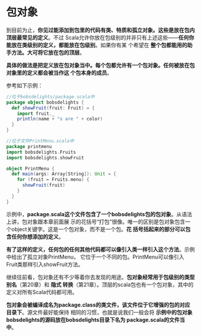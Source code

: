 包对象
===================================================================================
到目前为止，**你见过能添加到包里的代码有类、特质和孤立对象。这些是放在包内顶层最常见的定义**。不过
Scala允许你放在包级别的并非只有上述这些——**任何你能放在类级别的定义，都能放在包级别**。如果你有某
个希望在 **整个包都能用的助手方法。大可将它放在包的顶层**。

**具体的做法是把定义放在包对象当中。每个包都允许有一个包对象。任何被放在包对象里的定义都会被当作这
个包本身的成员**。

参考如下示例：
```scala
//位于bobsdelights/package.scala中
package object bobsdelights {
  def showFruit(fruit: Fruit) = {
    import fruit._
    println(name + "s are " + color)
  }
}
```
```scala
//位于文件PrintMenu.scala中
package printmenu
import bobsdelights.Fruits
import bobsdelights.showFruit

object PrintMenu {
  def main(args: Array[String]): Unit = {
    for (fruit ← Fruits.menu) {
      showFruit(fruit)
    }
  }
}
```
示例中，**package.scala这个文件包含了一个bobsdelights包的包对象**。从语法上讲，包对象跟本章前面展
示的花括号“打包”很像。唯一的区别是包对象包含一个object关键字。这是一个包对象，而不是一个包。**花
括号括起来的部分可以包含任何你想添加的定义**。

**有了这样的定义，任何包的任何其他代码都可以像引入类一样引入这个方法**。示例中给出了孤立对象PrintMenu，
它位于一个不同的包。PrintMenu可以像引入Fruit类那样引入showFruit方法。

继续往前看，包对象还有不少等着你去发现的用途。**包对象经常用于包级别的类型别名**（第20章）和 **隐式
转换**（第21章）。顶层的scala包也有一个包对象，其中的定义对所有Scala代码都可用。

**包对象会被编译成名为package.class的类文件，该文件位于它增强的包的对应目录下**。源文件最好能保持
相同的习惯，也就是说我们一般会将 **示例中的包对象bobsdelights的源码放在bobsdelights目录下名为
package.scala的文件当中**。




